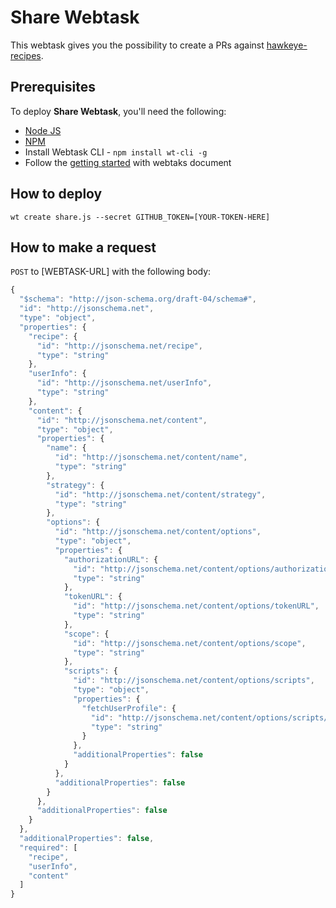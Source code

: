 # Share Webtask

This webtask gives you the possibility to create a PRs against [hawkeye-recipes](https://github.com/jcenturion/hawkeye-recipes).

## Prerequisites

To deploy **Share Webtask**, you'll need the following:

* [Node JS](http://nodejs.org/)
* [NPM](https://npmjs.org/)
* Install Webtask CLI - `npm install wt-cli -g`
* Follow the [getting started](https://webtask.io/docs/101) with webtaks document

## How to deploy

```
wt create share.js --secret GITHUB_TOKEN=[YOUR-TOKEN-HERE]
```

## How to make a request

`POST` to [WEBTASK-URL] with the following body:

``` javascript
{
  "$schema": "http://json-schema.org/draft-04/schema#",
  "id": "http://jsonschema.net",
  "type": "object",
  "properties": {
    "recipe": {
      "id": "http://jsonschema.net/recipe",
      "type": "string"
    },
    "userInfo": {
      "id": "http://jsonschema.net/userInfo",
      "type": "string"
    },
    "content": {
      "id": "http://jsonschema.net/content",
      "type": "object",
      "properties": {
        "name": {
          "id": "http://jsonschema.net/content/name",
          "type": "string"
        },
        "strategy": {
          "id": "http://jsonschema.net/content/strategy",
          "type": "string"
        },
        "options": {
          "id": "http://jsonschema.net/content/options",
          "type": "object",
          "properties": {
            "authorizationURL": {
              "id": "http://jsonschema.net/content/options/authorizationURL",
              "type": "string"
            },
            "tokenURL": {
              "id": "http://jsonschema.net/content/options/tokenURL",
              "type": "string"
            },
            "scope": {
              "id": "http://jsonschema.net/content/options/scope",
              "type": "string"
            },
            "scripts": {
              "id": "http://jsonschema.net/content/options/scripts",
              "type": "object",
              "properties": {
                "fetchUserProfile": {
                  "id": "http://jsonschema.net/content/options/scripts/fetchUserProfile",
                  "type": "string"
                }
              },
              "additionalProperties": false
            }
          },
          "additionalProperties": false
        }
      },
      "additionalProperties": false
    }
  },
  "additionalProperties": false,
  "required": [
    "recipe",
    "userInfo",
    "content"
  ]
}
```
